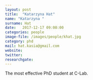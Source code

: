 ```yaml
---
layout: post
title:  "Katarzyna Hat"
name: "Katarzyna "
surname: Hat
date:   2017-12-17 09:00:00
categories: people
image-file: /images/people/khat.jpg
category: phd
mail: hat.kasia@gmail.com
website:
twitter:
researchgate:
---
```


The most effective PhD student at C-Lab.
